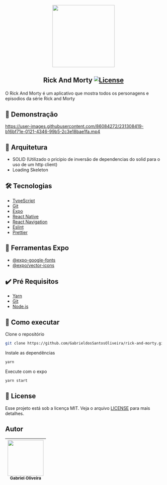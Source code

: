 <p align="center">
<img width="200px" src="https://user-images.githubusercontent.com/86084272/231307764-762f2aad-56e8-4ace-b1ed-0b47f2ab1f13.png"/> </p>

 ## <p align="center"> Rick And Morty <a href="LICENSE"> <img  src="https://img.shields.io/static/v1?label=License&message=MIT&color=&labelColor=202024" alt="License"></a> </p>
O Rick And Morty é um aplicativo que mostra todos os personagens e episodios da série Rick and Morty
## 🔖 Demonstração
https://user-images.githubusercontent.com/86084272/231308419-b16bf71e-0121-4346-99b5-2c3e18bae1fa.mp4

## 🔧 Arquitetura
- SOLID (Utilizado o pricipio de inversão de dependencias do solid para o uso de um http client)
- Loading Skeleton

## 🛠️ Tecnologias
- [TypeScript](https://www.typescriptlang.org/)
- [Git](https://git-scm.com/)
- [Expo](https://docs.expo.dev/)
- [React Native](https://reactnative.dev/)
- [React Navigation](https://reactnavigation.org/)
- [Eslint](https://eslint.org/)
- [Prettier](https://prettier.io/)

## 🔨 Ferramentas Expo
- [@expo-google-fonts](https://docs.expo.dev/guides/using-custom-fonts/)
- [@expo/vector-icons](https://docs.expo.dev/guides/icons/)

## ✔️ Pré Requisitos
- [Yarn](https://classic.yarnpkg.com/lang/en/docs/install)
- [Git](https://git-scm.com/book/en/v2/Getting-Started-Installing-Git)
- [Node.js](https://nodejs.org/en/)

## 🚀 Como executar

Clone o repositório
```bash
git clone https://github.com/GabrieldosSantosOliveira/rick-and-morty.git
```
Instale as dependências
```bash
yarn
```
Execute com o expo
```bash
yarn start
```
## 📝 License
Esse projeto está sob a licença MIT. Veja o arquivo [LICENSE](LICENSE) para mais detalhes.

## Autor
| [<img src="https://avatars.githubusercontent.com/u/86084272?v=4" width=115><br><sub>Gabriel Oliveira</sub>](https://www.linkedin.com/in/gabriel-dos-santos-oliveira-24b67b243/)
| :---: |

